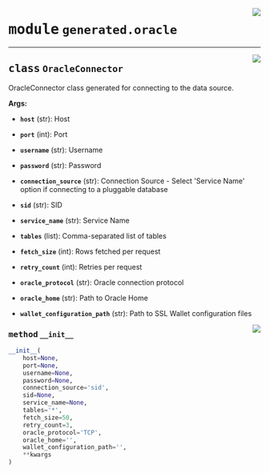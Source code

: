 <!-- markdownlint-disable -->

<a href="../../package/generated/oracle.py#L0"><img align="right" style="float:right;" src="https://img.shields.io/badge/-source-cccccc?style=flat-square"></a>

# <kbd>module</kbd> `generated.oracle`






---

<a href="../../package/generated/oracle.py#L14"><img align="right" style="float:right;" src="https://img.shields.io/badge/-source-cccccc?style=flat-square"></a>

## <kbd>class</kbd> `OracleConnector`
OracleConnector class generated for connecting to the data source. 



**Args:**
 


 - <b>`host`</b> (str):  Host 


 - <b>`port`</b> (int):  Port 


 - <b>`username`</b> (str):  Username 


 - <b>`password`</b> (str):  Password 


 - <b>`connection_source`</b> (str):  Connection Source 
        - Select 'Service Name' option if connecting to a pluggable database 


 - <b>`sid`</b> (str):  SID 


 - <b>`service_name`</b> (str):  Service Name 


 - <b>`tables`</b> (list):  Comma-separated list of tables 


 - <b>`fetch_size`</b> (int):  Rows fetched per request 


 - <b>`retry_count`</b> (int):  Retries per request 


 - <b>`oracle_protocol`</b> (str):  Oracle connection protocol 


 - <b>`oracle_home`</b> (str):  Path to Oracle Home 


 - <b>`wallet_configuration_path`</b> (str):  Path to SSL Wallet configuration files 

<a href="../../package/generated/oracle.py#L49"><img align="right" style="float:right;" src="https://img.shields.io/badge/-source-cccccc?style=flat-square"></a>

### <kbd>method</kbd> `__init__`

```python
__init__(
    host=None,
    port=None,
    username=None,
    password=None,
    connection_source='sid',
    sid=None,
    service_name=None,
    tables='*',
    fetch_size=50,
    retry_count=3,
    oracle_protocol='TCP',
    oracle_home='',
    wallet_configuration_path='',
    **kwargs
)
```









